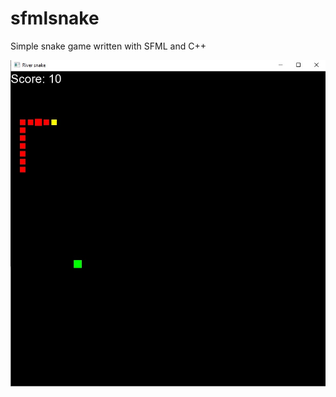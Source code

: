 # sfmlsnake
Simple snake game written with SFML and C++

![screenshot](https://github.com/bartoszziemba/sfmlsnake/blob/main/screens/snake.jpg)
